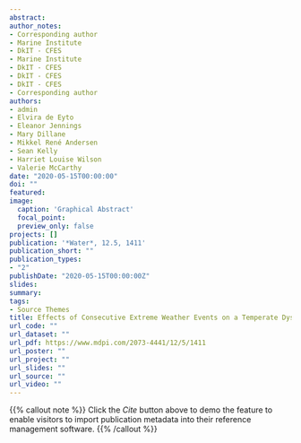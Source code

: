 ```yaml
---
abstract:
author_notes:
- Corresponding author
- Marine Institute
- DkIT - CFES
- Marine Institute
- DkIT - CFES
- DkIT - CFES
- DkIT - CFES
- Corresponding author
authors:
- admin
- Elvira de Eyto
- Eleanor Jennings
- Mary Dillane
- Mikkel René Andersen 
- Sean Kelly
- Harriet Louise Wilson
- Valerie McCarthy
date: "2020-05-15T00:00:00"
doi: ""
featured: 
image:
  caption: 'Graphical Abstract'
  focal_point: 
  preview_only: false
projects: []
publication: '*Water*, 12.5, 1411'
publication_short: ""
publication_types:
- "2"
publishDate: "2020-05-15T00:00:00Z"
slides: 
summary: 
tags:
- Source Themes
title: Effects of Consecutive Extreme Weather Events on a Temperate Dystrophic Lake - A Detailed Insight into Physical, Chemical and Biological Responses  
url_code: ""
url_dataset: ""
url_pdf: https://www.mdpi.com/2073-4441/12/5/1411 
url_poster: ""
url_project: ""
url_slides: ""
url_source: ""
url_video: ""
---
```


{{% callout note %}}
Click the *Cite* button above to demo the feature to enable visitors to import publication metadata into their reference management software.
{{% /callout %}}

